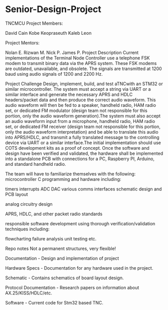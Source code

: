 # Senior-Design-Project

TNCMCU
Project Members:

David Cain
Kobe Keopraseuth
Kaleb Leon

Project Mentors:

Nolan E.
Rizwan M.
Nick P.
James P.
Project Description
Current implementations of the Terminal Node Controller use a telephone FSK modem to transmit binary data via the APRS system. These FSK modems are outdated, unavailable, and obsolete. The signals are transmitted at 1200 baud using audio signals of 1200 and 2200 Hz.

Project Challenge
Design, implement, build, and test aTNCwith an STM32 or similar microcontroller. The system must accept a string via UART or a similar interface and generate the necessary APRS and HDLC headers/packet data and then produce the correct audio waveform. This audio waveform will then be fed to a speaker, handheld radio, HAM radio set, or dedicated FM modulator (design team not responsible for this portion, only the audio waveform generation).The system must also accept an audio waveform input from a microphone, handheld radio, HAM radio set, or dedicated FM receiver (design team not responsible for this portion, only the audio waveform interpretation) and be able to translate this audio into APRS/HDLC, and transmit a fully translated message to the controlling device via UART or a similar interface.The initial implementation should use COTS development kits as a proof of concept. Once the software and design have been verified and validated, the hardware shall be implemented into a standalone PCB with connections for a PC, Raspberry PI, Arduino, and standard handheld radio.

The team will have to familiarize themselves with the following:
microcontroller C programming and hardware including:

timers
interrupts
ADC
DAC
various comms interfaces
schematic design and PCB layout

analog circuitry design

APRS, HDLC, and other packet radio standards

responsible software development using thorough verification/validation techniques including:

flowcharting
failure analysis
unit testing
etc.

Repo notes
Not a permanent structures, very flexible!

Documentation - Design and implementation of project

Hardware Specs - Documentation for any hardware used in the project. 

Schematic - Contains schematics of board layout design.

Protocol Documentation - Research papers on information about AX.25/KISS/HDLC/etc.

Software - Current code for Stm32 based TNC.
